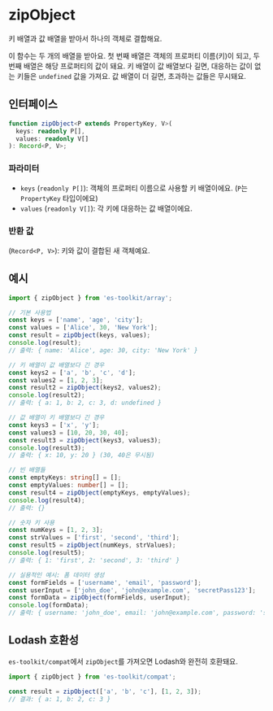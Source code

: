 # zipObject

키 배열과 값 배열을 받아서 하나의 객체로 결합해요.

이 함수는 두 개의 배열을 받아요. 첫 번째 배열은 객체의 프로퍼티 이름(키)이 되고, 두 번째 배열은 해당 프로퍼티의 값이 돼요. 키 배열이 값 배열보다 길면, 대응하는 값이 없는 키들은 `undefined` 값을 가져요. 값 배열이 더 길면, 초과하는 값들은 무시돼요.

## 인터페이스

```typescript
function zipObject<P extends PropertyKey, V>(
  keys: readonly P[], 
  values: readonly V[]
): Record<P, V>;
```

### 파라미터

- `keys` (`readonly P[]`): 객체의 프로퍼티 이름으로 사용할 키 배열이에요. (`P`는 `PropertyKey` 타입이에요)
- `values` (`readonly V[]`): 각 키에 대응하는 값 배열이에요.

### 반환 값

(`Record<P, V>`): 키와 값이 결합된 새 객체예요.

## 예시

```typescript
import { zipObject } from 'es-toolkit/array';

// 기본 사용법
const keys = ['name', 'age', 'city'];
const values = ['Alice', 30, 'New York'];
const result = zipObject(keys, values);
console.log(result);
// 출력: { name: 'Alice', age: 30, city: 'New York' }

// 키 배열이 값 배열보다 긴 경우
const keys2 = ['a', 'b', 'c', 'd'];
const values2 = [1, 2, 3];
const result2 = zipObject(keys2, values2);
console.log(result2);
// 출력: { a: 1, b: 2, c: 3, d: undefined }

// 값 배열이 키 배열보다 긴 경우
const keys3 = ['x', 'y'];
const values3 = [10, 20, 30, 40];
const result3 = zipObject(keys3, values3);
console.log(result3);
// 출력: { x: 10, y: 20 } (30, 40은 무시됨)

// 빈 배열들
const emptyKeys: string[] = [];
const emptyValues: number[] = [];
const result4 = zipObject(emptyKeys, emptyValues);
console.log(result4);
// 출력: {}

// 숫자 키 사용
const numKeys = [1, 2, 3];
const strValues = ['first', 'second', 'third'];
const result5 = zipObject(numKeys, strValues);
console.log(result5);
// 출력: { 1: 'first', 2: 'second', 3: 'third' }

// 실용적인 예시: 폼 데이터 생성
const formFields = ['username', 'email', 'password'];
const userInput = ['john_doe', 'john@example.com', 'secretPass123'];
const formData = zipObject(formFields, userInput);
console.log(formData);
// 출력: { username: 'john_doe', email: 'john@example.com', password: 'secretPass123' }
```

## Lodash 호환성

`es-toolkit/compat`에서 `zipObject`를 가져오면 Lodash와 완전히 호환돼요.

```typescript
import { zipObject } from 'es-toolkit/compat';

const result = zipObject(['a', 'b', 'c'], [1, 2, 3]);
// 결과: { a: 1, b: 2, c: 3 }
```
